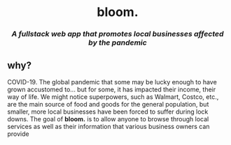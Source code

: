 <h1 align='center'><b>bloom.</b>

<h3 align='center'><em>A fullstack web app that promotes local businesses affected by the pandemic</em></h3>

##  why?
COVID-19. The global pandemic that some may be lucky enough to have grown accustomed to... but for some, it has impacted their income, their way of life. We might notice superpowers, such as Walmart, Costco, etc., are the main source of food and goods for the general population, but smaller, more local businesses have been forced to suffer during lock downs. The goal of **bloom.** is to allow anyone to browse through local services as well as their information that various business owners can provide

